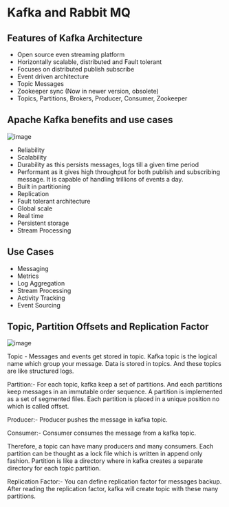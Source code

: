 # Kafka and Rabbit MQ

## Features of Kafka Architecture

- Open source even streaming platform
- Horizontally scalable, distributed and Fault tolerant
- Focuses on distributed publish subscribe 
- Event driven architecture
- Topic Messages
- Zookeeper sync (Now in newer version, obsolete)
- Topics, Partitions, Brokers, Producer, Consumer, Zookeeper

## Apache Kafka benefits and use cases

![image](https://user-images.githubusercontent.com/3886381/160143931-680ff56d-f2bb-4a08-9409-bcc6efee0f3f.png)

- Reliability
- Scalability 
- Durability as this persists messages, logs till a given time period
- Performant as it gives high throughput for both publish and subscribing message. It is capable of handling trillions of events a day.
- Built in partitioning
- Replication
- Fault tolerant architecture
- Global scale
- Real time
- Persistent storage
- Stream Processing

## Use Cases

- Messaging
- Metrics
- Log Aggregation
- Stream Processing
- Activity Tracking
- Event Sourcing

## Topic, Partition Offsets and Replication Factor

![image](https://user-images.githubusercontent.com/3886381/160147406-ee1bd0e1-cb51-4d1d-8576-5b282924d8d3.png)

Topic - Messages and events get stored in topic. Kafka topic is the logical name which group your message. Data is stored in topics. And these topics are like structured logs.

Partition:- For each topic, kafka keep a set of partitions. And each partitions keep messages in an immutable order sequence. A partition is implemented as a set of segmented files. Each partition is placed in a unique position no which is called offset.

Producer:- Producer pushes the message in kafka topic.

Consumer:- Consumer consumes the message from a kafka topic.

Therefore, a topic can have many producers and many consumers. Each partition can be thought as a lock file which is written in append only fashion. Partition is like a directory where in kafka creates a separate directory for each topic partition.

Replication Factor:- You can define replication factor for messages backup. After reading the replication factor, kafka will create topic with these many partitions.